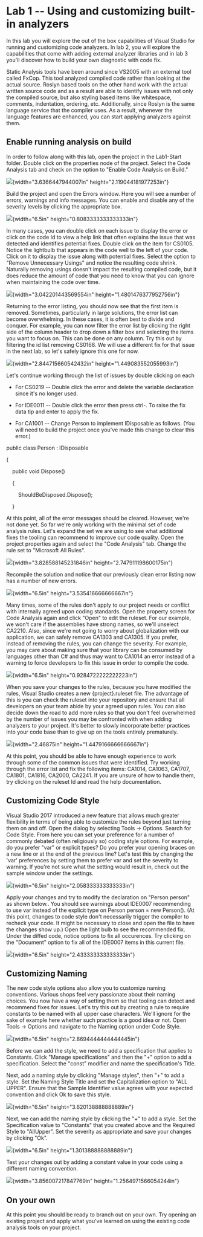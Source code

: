 # Lab 1 -- Using and customizing built-in analyzers

In this lab you will explore the out of the box capabilities of Visual
Studio for running and customizing code analyzers. In lab 2, you will
explore the capabilities that come with adding external analyzer
libraries and in lab 3 you'll discover how to build your own diagnostic
with code fix.

Static Analysis tools have been around since VS2005 with an external
tool called FxCop. This tool analyzed compiled code rather than looking
at the actual source. Roslyn based tools on the other hand work with the
actual written source code and as a result are able to identify issues
with not only the compiled source, but also styling based items like
whitespace, comments, indentation, ordering, etc. Additionally, since
Roslyn is the same language service that the compiler uses. As a result,
whenever the language features are enhanced, you can start applying
analyzers against them.

## Enable running analysis on build

In order to follow along with this lab, open the project in the
Lab1-Start folder. Double click on the properties node of the project.
Select the Code Analysis tab and check on the option to "Enable Code
Analysis on Build."

![](media/image1.png){width="3.6366447944007in"
height="2.119044181977253in"}

Build the project and open the Errors window. Here you will see a number
of errors, warnings and info messages. You can enable and disable any of
the severity levels by clicking the appropriate box.

![](media/image2.png){width="6.5in" height="0.8083333333333333in"}

In many cases, you can double click on each issue to display the error
or click on the code Id to view a help link that often explains the
issue that was detected and identifies potential fixes. Double click on
the item for CS0105. Notice the lightbulb that appears in the code well
to the left of your code. Click on it to display the issue along with
potential fixes. Select the option to "Remove Unnecessary Usings" and
notice the resulting code shrink. Naturally removing usings doesn't
impact the resulting compiled code, but it does reduce the amount of
code that you need to know that you can ignore when maintaining the code
over time.

![](media/image3.png){width="3.042201443569554in"
height="1.4801476377952756in"}

Returning to the error listing, you should now see that the first item
is removed. Sometimes, particularly in large solutions, the error list
can become overwhelming. In these cases, it is often best to divide and
conquer. For example, you can now filter the error list by clicking the
right side of the column header to drop down a filter box and selecting
the items you want to focus on. This can be done on any column. Try this
out by filtering the id list removing CS0168. We will use a different
fix for that issue in the next lab, so let's safely ignore this one for
now.

![](media/image4.png){width="2.844715660542432in"
height="1.449083552055993in"}

Let's continue working through the list of issues by double clicking on
each

-   For CS0219 -- Double click the error and delete the variable
    declaration since it's no longer used.

-   For IDE0011 -- Double click the error then press ctrl-. To raise the
    fix data tip and enter to apply the fix.

-   For CA1001 -- Change Person to implement IDisposable as follows.
    (You will need to build the project once you've made this change to
    clear this error.)

public class Person : IDisposable

{

    public void Dispose()

    {

        ShouldBeDisposed.Dispose();

    }

At this point, all of the error messages should be cleared. However,
we're not done yet. So far we're only working with the minimal set of
code analysis rules. Let's expand the set we are using to see what
additional fixes the tooling can recommend to improve our code quality.
Open the project properties again and select the "Code Analysis" tab.
Change the rule set to "Microsoft All Rules".

![](media/image5.png){width="3.828588145231846in"
height="2.747911198600175in"}

Recompile the solution and notice that our previously clean error
listing now has a number of new errors.

![](media/image6.png){width="6.5in" height="3.535416666666667in"}

Many times, some of the rules don't apply to our project needs or
conflict with internally agreed upon coding standards. Open the property
screen for Code Analysis again and click "Open" to edit the ruleset. For
our example, we won't care if the assemblies have strong names, so we'll
unselect CA2210. Also, since we're not going to worry about
globalization with our application, we can safely remove CA1303 and
CA1305. If you prefer, instead of removing the rules, you can change the
severity. For example, you may care about making sure that your library
can be consumed by languages other than C# and thus may want to CA1014
an error instead of a warning to force developers to fix this issue in
order to compile the code.

![](media/image7.png){width="6.5in" height="0.9284722222222223in"}

When you save your changes to the rules, because you have modified the
rules, Visual Studio creates a new {project}.ruleset file. The advantage
of this is you can check the ruleset into your repository and ensure
that all developers on your team abide by your agreed upon rules. You
can also decide down the road to add more rules so that you don't feel
overwhelmed by the number of issues you may be confronted with when
adding analyzers to your project. It's better to slowly incorporate
better practices into your code base than to give up on the tools
entirely prematurely.

![](media/image8.png){width="2.46875in" height="1.4479166666666667in"}

At this point, you should be able to have enough experience to work
through some of the common issues that were identified. Try working
through the error list and fix the following items: CA1014, CA1063,
CA1707, CA1801, CA1816, CA2000, CA2241. If you are unsure of how to
handle them, try clicking on the ruleset Id and read the help
documentation.

## Customizing Code Style

Visual Studio 2017 introduced a new feature that allows much greater
flexibility in terms of being able to customize the rules beyond just
turning them on and off. Open the dialog by selecting Tools -\> Options.
Search for Code Style. From here you can set your preference for a
number of commonly debated (often religiously so) coding style options.
For example, do you prefer "var" or explicit types? Do you prefer your
opening braces on a new line or at the end of the previous line? Let's
test this by changing the 'var' preferences by setting them to prefer
var and set the severity to warning. If you're not sure what the setting
would result in, check out the sample window under the settings.

![](media/image9.png){width="6.5in" height="2.058333333333333in"}

Apply your changes and try to modify the declaration on "Person person"
as shown below.. You should see warnings about IDE0007 recommending to
use var instead of the explicit type on Person person = new Person().
(At this point, changes to code style don't necessarily trigger the
compiler to recheck your code. It might be necessary to close and open
the file to have the changes show up.) Open the light bulb to see the
recommended fix. Under the diffed code, notice options to fix all
occurences. Try clicking on the "Document" option to fix all of the
IDE0007 items in this current file.

![](media/image10.png){width="6.5in" height="2.433333333333333in"}

## Customizing Naming

The new code style options also allow you to customize naming
conventions. Various shops feel very passionate about their naming
choices. You now have a way of setting them so that tooling can detect
and recommend fixes for issues. Let's try this out by creating a rule to
require constants to be named with all upper case characters. We'll
ignore for the sake of example here whether such practice is a good idea
or not. Open Tools -\> Options and navigate to the Naming option under
Code Style.

![](media/image11.png){width="6.5in" height="2.8694444444444445in"}

Before we can add the style, we need to add a specification that applies
to Constants. Click "Manage specifications" and then the "+" option to
add a specification. Select the "const" modifier and name the
specification's Title.

Next, add a naming style by clicking "Manage styles", then "+" to add a
style. Set the Naming Style Title and set the Capitalization option to
"ALL UPPER". Ensure that the Sample Identifier value agrees with your
expected convention and click Ok to save this style.

![](media/image12.png){width="6.5in" height="3.620138888888889in"}

Next, we can add the naming style by clicking the "+" to add a style.
Set the Specification value to "Constants" that you created above and
the Required Style to "AllUpper". Set the severity as appropriate and
save your changes by clicking "Ok".

![](media/image13.png){width="6.5in" height="1.301388888888889in"}

Test your changes out by adding a constant value in your code using a
different naming convention.

![](media/image14.png){width="3.856007217847769in"
height="1.2564971566054244in"}

## On your own

At this point you should be ready to branch out on your own. Try opening
an existing project and apply what you've learned on using the existing
code analysis tools on your project.
